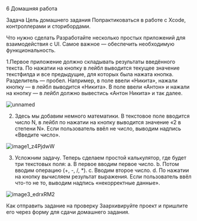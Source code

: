 6 Домашняя работа

Задача
Цель домашнего задания
Попрактиковаться в работе с Xcode, контроллерами и сторибордами.



Что нужно сделать
Разработайте несколько простых приложений для взаимодействия с UI. Самое важное — обеспечить необходимую функциональность.

1.Первое приложение должно складывать результаты введённого текста. По нажатии на кнопку в лейбл выводится текущее значение текстфилда и все предыдущие, для которых была нажата кнопка. Разделитель — пробел. Например, в поле ввели «Никита», нажали кнопку — в лейбл выводится «Никита». В поле ввели «Антон» и нажали на кнопку — в лейбл должно вывестись «Антон Никита» и так далее.

![unnamed](https://user-images.githubusercontent.com/37482409/126142182-331c0d42-79eb-4b4d-9f5b-05c65e64a7da.png)


2. Здесь мы добавим немного математики. В текстовое поле вводится число N, в лейбл по нажатии на кнопку выводится значение «2 в степени N». Если пользователь ввёл не число, выводим надпись «Введите число».

![image1_z4PjdwW](https://user-images.githubusercontent.com/37482409/126142280-8ec09dbf-f7ed-45f4-b9be-31a9ca115c71.png)


3. Усложним задачу. Теперь сделаем простой калькулятор, где будет три текстовых поля:
a. В первое вводим первое число.
b. Потом вводим операцию (+, -, /, *).
c. Вводим второе число.
d. По нажатии на кнопку вычисляем результат выражения. Если пользователь ввёл что-то не то, выводим надпись «некорректные данные».


![image3_edrxRM2](https://user-images.githubusercontent.com/37482409/126142328-f9b9149f-b1db-494f-9559-9cb5975b808e.png)



Как отправить задание на проверку
Заархивируйте проект и пришлите его через форму для сдачи домашнего задания.

